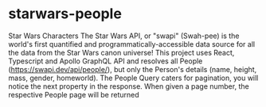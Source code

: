 # starwars-people
Star Wars Characters The Star Wars API, or "swapi" (Swah-pee) is the world's first quantified and programmatically-accessible data source for all the data from the Star Wars canon universe! This project uses React, Typescript and Apollo GraphQL API and resolves all People (https://swapi.dev/api/people/), but only the Person's details (name, height, mass, gender, homeworld). The People Query caters for pagination, you will notice the next property in the response. When given a page number, the respective People page will be returned
